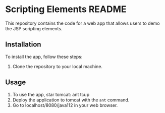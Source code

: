# Scripting Elements README

This repository contains the code for a web app that allows users to demo the JSP scripting elements. 

## Installation

To install the app, follow these steps:

1. Clone the repository to your local machine.


## Usage

1. To use the app, star tomcat: ant tcup
1. Deploy the application to tomcat with the `ant` command.
1. Go to localhost/8080/java112 in your web browser.